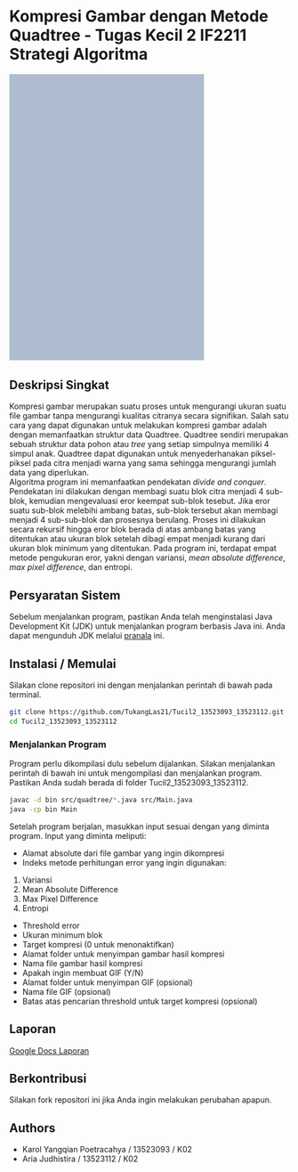 # Kompresi Gambar dengan Metode Quadtree - Tugas Kecil 2 IF2211 Strategi Algoritma
<img src="demo.gif" alt="demo animation" width="350">

## Deskripsi Singkat
Kompresi gambar merupakan suatu proses untuk mengurangi ukuran suatu file gambar tanpa mengurangi kualitas citranya secara signifikan. Salah satu cara yang dapat digunakan untuk melakukan kompresi gambar adalah dengan memanfaatkan struktur data Quadtree. Quadtree sendiri merupakan sebuah struktur data pohon atau _tree_ yang setiap simpulnya memiliki 4 simpul anak. Quadtree dapat digunakan untuk menyederhanakan piksel-piksel pada citra menjadi warna yang sama sehingga mengurangi jumlah data yang diperlukan. <br>
Algoritma program ini memanfaatkan pendekatan _divide and conquer_. Pendekatan ini dilakukan dengan membagi suatu blok citra menjadi 4 sub-blok, kemudian mengevaluasi eror keempat sub-blok tesebut. Jika eror suatu sub-blok melebihi ambang batas, sub-blok tersebut akan membagi menjadi 4 sub-sub-blok dan prosesnya berulang. Proses ini dilakukan secara rekursif hingga eror blok berada di atas ambang batas yang ditentukan atau ukuran blok setelah dibagi empat menjadi kurang dari ukuran blok minimum yang ditentukan. Pada program ini, terdapat empat metode pengukuran eror, yakni dengan variansi, _mean absolute difference_, _max pixel difference_, dan entropi.

## Persyaratan Sistem
Sebelum menjalankan program, pastikan Anda telah menginstalasi Java Development Kit (JDK) untuk menjalankan program berbasis Java ini. Anda dapat mengunduh JDK melalui [pranala](https://www.oracle.com/in/java/technologies/downloads/#java23) ini.

## Instalasi / Memulai
Silakan clone repositori ini dengan menjalankan perintah di bawah pada terminal.
```sh
git clone https://github.com/TukangLas21/Tucil2_13523093_13523112.git
cd Tucil2_13523093_13523112
```

### Menjalankan Program
Program perlu dikompilasi dulu sebelum dijalankan. Silakan menjalankan perintah di bawah ini untuk mengompilasi dan menjalankan program. Pastikan Anda sudah berada di folder Tucil2_13523093_13523112.
```sh
javac -d bin src/quadtree/*.java src/Main.java
java -cp bin Main
```
Setelah program berjalan, masukkan input sesuai dengan yang diminta program.
Input yang diminta meliputi:
- Alamat absolute dari file gambar yang ingin dikompresi
- Indeks metode perhitungan error yang ingin digunakan:
1. Variansi
2. Mean Absolute Difference
3. Max Pixel Difference
4. Entropi
- Threshold error
- Ukuran minimum blok
- Target kompresi (0 untuk menonaktifkan)
- Alamat folder untuk menyimpan gambar hasil kompresi
- Nama file gambar hasil kompresi
- Apakah ingin membuat GIF (Y/N)
- Alamat folder untuk menyimpan GIF (opsional)
- Nama file GIF (opsional)
- Batas atas pencarian threshold untuk target kompresi (opsional)

## Laporan
[Google Docs Laporan](https://docs.google.com/document/d/1DCzy2bY037Ounp9AMHOxyg9fs--8FGSJflN1tjw2ET8/edit?usp=sharing)

## Berkontribusi
Silakan fork repositori ini jika Anda ingin melakukan perubahan apapun. 

## Authors
- Karol Yangqian Poetracahya / 13523093 / K02
- Aria Judhistira / 13523112 / K02
